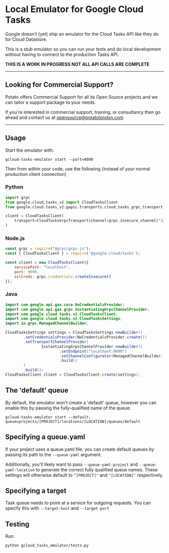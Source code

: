 # Local Emulator for Google Cloud Tasks

Google doesn't (yet) ship an emulator for the Cloud Tasks API like they do for
Cloud Datastore.

This is a stub emulator so you can run your tests and do local development without
having to connect to the production Tasks API.

**THIS IS A WORK IN PROGRESS NOT ALL API CALLS ARE COMPLETE**

---

## Looking for Commercial Support?

Potato offers Commercial Support for all its Open Source projects and we can tailor a support package to your needs. 

If you're interested in commercial support, training, or consultancy then go ahead and contact us at [opensource@potatolondon.com](mailto:opensource@potatolondon.com)

---

## Usage

Start the emulator with:

```
gcloud-tasks-emulator start --port=9090
```

Then from within your code, use the following (instead of your normal production client connection)

### Python

```py
import grpc
from google.cloud.tasks_v2 import CloudTasksClient
from google.cloud.tasks_v2.gapic.transports.cloud_tasks_grpc_transport import CloudTasksGrpcTransport

client = CloudTasksClient(
    transport=CloudTasksGrpcTransport(channel=grpc.insecure_channel("127.0.0.1:9090"))
)
```

### Node.js

```js
const grpc = require("@grpc/grpc-js");
const { CloudTasksClient } = require('@google-cloud/tasks');

const client = new CloudTasksClient({
    servicePath: "localhost",
    port: 9090,
    sslCreds: grpc.credentials.createInsecure()
});
```

### Java

```java
import com.google.api.gax.core.NoCredentialsProvider;
import com.google.api.gax.grpc.InstantiatingGrpcChannelProvider;
import com.google.cloud.tasks.v2.CloudTasksClient;
import com.google.cloud.tasks.v2.CloudTasksSettings;
import io.grpc.ManagedChannelBuilder;

CloudTasksSettings settings = CloudTasksSettings.newBuilder()
        .setCredentialsProvider(NoCredentialsProvider.create())
        .setTransportChannelProvider(
                InstantiatingGrpcChannelProvider.newBuilder()
                        .setEndpoint("localhost:9090")
                        .setChannelConfigurator(ManagedChannelBuilder::usePlaintext)
                        .build()
        )
        .build();
CloudTasksClient client = CloudTasksClient.create(settings);
```

## The 'default' queue

By default, the emulator won't create a 'default' queue, however you can enable this
by passing the fully-qualified name of the queue:

```
gcloud-tasks-emulator start --default-queue=projects/[PROJECT]/locations/[LOCATION]/queues/default
```

## Specifying a queue.yaml

If your project uses a queue.yaml file, you can create default queues by passing its path to the `--queue-yaml` argument.

Additionally, you'll likely want to pass `--queue-yaml-project` and `--queue-yaml-location` to generate the correct
fully qualified queue names. These settings will otherwise default to `"[PROJECT]"` and `"[LOCATION]"` respectively.

## Specifying a target

Task queue needs to point at a service for outgoing requests. You can specify this with `--target-host` and `--target-port`

## Testing
Run:
```
python gcloud_tasks_emulator/tests.py
```
